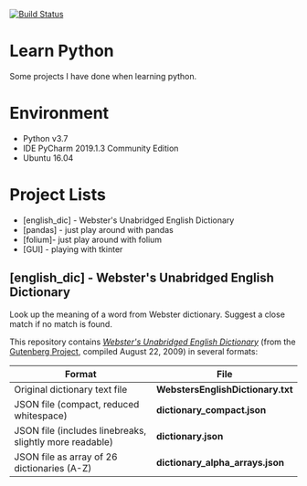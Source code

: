 [![Build Status](https://travis-ci.com/jmswu/learn_python.svg?branch=master)](https://travis-ci.com/jmswu/learn_python)

# Learn Python
Some projects I have done when learning  python.

# Environment
- Python v3.7
- IDE PyCharm 2019.1.3 Community Edition
- Ubuntu 16.04

# Project Lists

* [english_dic] - Webster's Unabridged English Dictionary
* [pandas] - just play around with pandas
* [folium]- just play around with folium
* [GUI] - playing with tkinter

## [english_dic] - Webster's Unabridged English Dictionary

Look up the meaning of a word from Webster dictionary. Suggest a close match if no match is found.

This repository contains [*Webster's Unabridged English Dictionary*](https://www.gutenberg.org/ebooks/29765) (from the [Gutenberg Project](https://www.gutenberg.org/), compiled August 22, 2009) in several formats:

| Format | File |
| --- | --- |
| Original dictionary text file |**WebstersEnglishDictionary.txt** |
| JSON file (compact, reduced whitespace) | **dictionary_compact.json** |
| JSON file (includes linebreaks, slightly more readable) | **dictionary.json** |
| JSON file as array of 26 dictionaries (A-Z) | **dictionary_alpha_arrays.json** |


